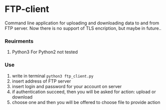 # FTP-client

Command line application for uploading and downloading data to and from FTP server. Now there is no support of TLS encription, but maybe in future.. 

### Reuirments

1. Python3
For Python2 not tested

### Use

1. write in terminal `python3 ftp_client.py`
2. insert address of FTP server
3. insert login and password for your account on server
4. if authentication succeed, then you will be asked for action: upload or download
5. choose one and then you will be offered to choose file to provide action 
